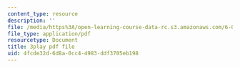 ```yaml
---
content_type: resource
description: ''
file: /media/https%3A/open-learning-course-data-rc.s3.amazonaws.com/6-00sc-introduction-to-computer-science-and-programming-spring-2011/4fcde32d6d8a0cc44983ddf3705eb198_A2WFReES8CY.pdf
file_type: application/pdf
resourcetype: Document
title: 3play pdf file
uid: 4fcde32d-6d8a-0cc4-4983-ddf3705eb198
---
```

